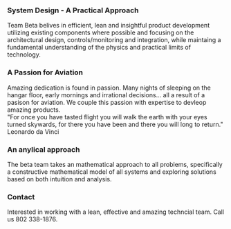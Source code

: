 ### System Design - A Practical Approach
Team Beta belives in efficient, lean and insightful product development utilizing existing components where possible and focusing on the architectural design, controls/monitoring and integration, while maintaing a fundamental understanding of the physics and practical limits of technology. 

### A Passion for Aviation
Amazing dedication is found in passion. Many nights of sleeping on the hangar floor, early mornings and irrational decisions... all a result of a pasison for aviation.  We couple this passion with expertise to devleop amazing products. 
</br>
"For once you have tasted flight you will walk the earth with your eyes turned skywards, for there you have been and there you will long to return." Leonardo da Vinci
</br>

### An anylical approach
The beta team takes an mathematical approach to all problems, specifically a constructive mathematical model of all systems and exploring solutions based on both intuition and analysis. 


### Contact
Interested in working with a lean, effective and amazing techncial team.  Call us 802 338-1876.
